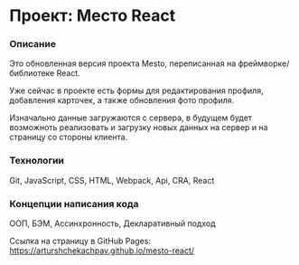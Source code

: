 # Проект: Место React

### Описание


Это обновленная версия проекта Mesto, переписанная на фреймворке/библиотеке React.

Уже сейчас в проекте есть формы для редактирования профиля, добавления карточек, а также обновления фото профиля. 

Изначально данные загружаются с сервера, в будущем будет возможноть реализовать и загрузку новых данных на сервер и на страницу со стороны клиента.

### Технологии

Git, JavaScript, СSS, HTML, Webpack, Api, CRA, React

### Концепции написания кода

ООП, БЭМ, Ассинхронность, Декларативный подход

Сcылка на страницу в GitHub Pages: https://arturshchekachpav.github.io/mesto-react/